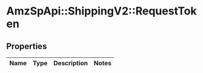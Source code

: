# AmzSpApi::ShippingV2::RequestToken

## Properties
Name | Type | Description | Notes
------------ | ------------- | ------------- | -------------

